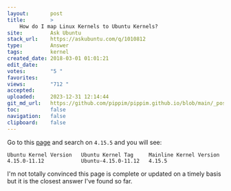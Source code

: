 ```yaml
---
layout:       post
title:        >
    How do I map Linux Kernels to Ubuntu Kernels?
site:         Ask Ubuntu
stack_url:    https://askubuntu.com/q/1010812
type:         Answer
tags:         kernel
created_date: 2018-03-01 01:01:21
edit_date:    
votes:        "5 "
favorites:    
views:        "712 "
accepted:     
uploaded:     2023-12-31 12:14:44
git_md_url:   https://github.com/pippim/pippim.github.io/blob/main/_posts/2018/2018-03-01-How-do-I-map-Linux-Kernels-to-Ubuntu-Kernels_.md
toc:          false
navigation:   false
clipboard:    false
---
```


Go to this [page][1] and search on `4.15.5` and you will see:

``` 
Ubuntu Kernel Version   Ubuntu Kernel Tag     Mainline Kernel Version
4.15.0-11.12            Ubuntu-4.15.0-11.12	  4.15.5
```

I'm not totally convinced this page is complete or updated on a timely basis but it is the closest answer I've found so far.

  [1]: https://people.canonical.com/~kernel/info/kernel-version-map.html
